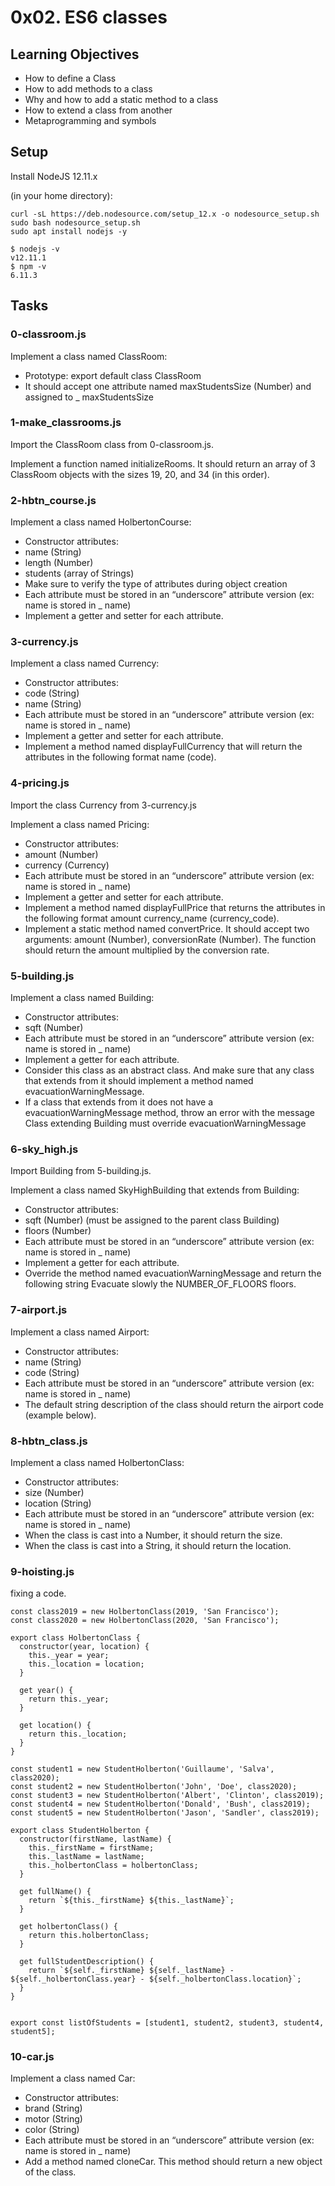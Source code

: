 # 0x02. ES6 classes

## Learning Objectives

- How to define a Class
- How to add methods to a class
- Why and how to add a static method to a class
- How to extend a class from another
- Metaprogramming and symbols


## Setup

Install NodeJS 12.11.x

(in your home directory):

	curl -sL https://deb.nodesource.com/setup_12.x -o nodesource_setup.sh
	sudo bash nodesource_setup.sh
	sudo apt install nodejs -y

	$ nodejs -v
	v12.11.1
	$ npm -v
	6.11.3


## __Tasks__

### 0-classroom.js

Implement a class named ClassRoom:

- Prototype: export default class ClassRoom
- It should accept one attribute named maxStudentsSize (Number) and assigned to _  maxStudentsSize

### 1-make_classrooms.js

Import the ClassRoom class from 0-classroom.js.

Implement a function named initializeRooms. It should return an array of 3 ClassRoom objects with the sizes 19, 20, and 34 (in this order).


### 2-hbtn_course.js

Implement a class named HolbertonCourse:

- Constructor attributes:
 - name (String)
 - length (Number)
 - students (array of Strings)
- Make sure to verify the type of attributes during object creation
- Each attribute must be stored in an “underscore” attribute version (ex: name is stored in _ name)
- Implement a getter and setter for each attribute.

### 3-currency.js

Implement a class named Currency:

- Constructor attributes:
 - code (String)
 - name (String)
- Each attribute must be stored in an “underscore” attribute version (ex: name is stored in _ name)
- Implement a getter and setter for each attribute.
- Implement a method named displayFullCurrency that will return the attributes in the following format name (code).


### 4-pricing.js

Import the class Currency from 3-currency.js

Implement a class named Pricing:

- Constructor attributes:
 - amount (Number)
 - currency (Currency)
- Each attribute must be stored in an “underscore” attribute version (ex: name is stored in _ name)
- Implement a getter and setter for each attribute.
- Implement a method named displayFullPrice that returns the attributes in the following format amount currency_name (currency_code).
- Implement a static method named convertPrice. It should accept two arguments: amount (Number), conversionRate (Number). The function should return the amount multiplied by the conversion rate.


### 5-building.js

Implement a class named Building:

- Constructor attributes:
 - sqft (Number)
- Each attribute must be stored in an “underscore” attribute version (ex: name is stored in _ name)
- Implement a getter for each attribute.
- Consider this class as an abstract class. And make sure that any class that extends from it should implement a method named evacuationWarningMessage.
 - If a class that extends from it does not have a evacuationWarningMessage method, throw an error with the message Class extending Building must override evacuationWarningMessage


### 6-sky_high.js

Import Building from 5-building.js.

Implement a class named SkyHighBuilding that extends from Building:

- Constructor attributes:
 - sqft (Number) (must be assigned to the parent class Building)
 - floors (Number)
- Each attribute must be stored in an “underscore” attribute version (ex: name is stored in _ name)
- Implement a getter for each attribute.
- Override the method named evacuationWarningMessage and return the following string Evacuate slowly the NUMBER_OF_FLOORS floors.

### 7-airport.js

Implement a class named Airport:

- Constructor attributes:
 - name (String)
 - code (String)
- Each attribute must be stored in an “underscore” attribute version (ex: name is stored in _ name)
- The default string description of the class should return the airport code (example below).

### 8-hbtn_class.js

Implement a class named HolbertonClass:

- Constructor attributes:
 - size (Number)
 - location (String)
- Each attribute must be stored in an “underscore” attribute version (ex: name is stored in _ name)
- When the class is cast into a Number, it should return the size.
- When the class is cast into a String, it should return the location.

### 9-hoisting.js

fixing a code.

```
const class2019 = new HolbertonClass(2019, 'San Francisco');
const class2020 = new HolbertonClass(2020, 'San Francisco');

export class HolbertonClass {
  constructor(year, location) {
    this._year = year;
    this._location = location;
  }

  get year() {
    return this._year;
  }

  get location() {
    return this._location;
  }
}

const student1 = new StudentHolberton('Guillaume', 'Salva', class2020);
const student2 = new StudentHolberton('John', 'Doe', class2020);
const student3 = new StudentHolberton('Albert', 'Clinton', class2019);
const student4 = new StudentHolberton('Donald', 'Bush', class2019);
const student5 = new StudentHolberton('Jason', 'Sandler', class2019);

export class StudentHolberton {
  constructor(firstName, lastName) {
    this._firstName = firstName;
    this._lastName = lastName;
    this._holbertonClass = holbertonClass;
  }

  get fullName() {
    return `${this._firstName} ${this._lastName}`;
  }

  get holbertonClass() {
    return this.holbertonClass;
  }

  get fullStudentDescription() {
    return `${self._firstName} ${self._lastName} - ${self._holbertonClass.year} - ${self._holbertonClass.location}`;
  }
}


export const listOfStudents = [student1, student2, student3, student4, student5];
```

### 10-car.js

Implement a class named Car:

- Constructor attributes:
 - brand (String)
 - motor (String)
 - color (String)
- Each attribute must be stored in an “underscore” attribute version (ex: name is stored in _ name)
- Add a method named cloneCar. This method should return a new object of the class.


